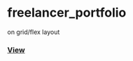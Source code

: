 # freelancer_portfolio 
on grid/flex layout
<a href="https://annasokhina.github.io/freelancer_portfolio/"><h3>View</h3></a>
